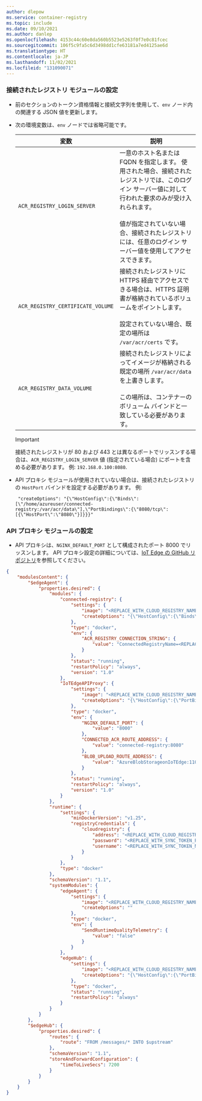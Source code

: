 ```yaml
---
author: dlepow
ms.service: container-registry
ms.topic: include
ms.date: 09/10/2021
ms.author: danlep
ms.openlocfilehash: 4153c44c60e8da560b5523e5263f0f7e0c81fcec
ms.sourcegitcommit: 106f5c9fa5c6d3498dd1cfe63181a7ed4125ae6d
ms.translationtype: HT
ms.contentlocale: ja-JP
ms.lasthandoff: 11/02/2021
ms.locfileid: "131090071"
---
```

### <a name="connected-registry-module-settings"></a>接続されたレジストリ モジュールの設定

* 前のセクションのトークン資格情報と接続文字列を使用して、`env` ノード内の関連する JSON 値を更新します。 
* 次の環境変数は、`env` ノードでは省略可能です。

    |変数  |説明  |
    |---------|---------|
    | `ACR_REGISTRY_LOGIN_SERVER` |  一意のホスト名または FQDN を指定します。 使用された場合、接続されたレジストリでは、このログイン サーバー値に対して行われた要求のみが受け入れられます。 <br/><br/>値が指定されていない場合、接続されたレジストリには、任意のログイン サーバー値を使用してアクセスできます。  |
    |`ACR_REGISTRY_CERTIFICATE_VOLUME`     |   接続されたレジストリに HTTPS 経由でアクセスできる場合は、HTTPS 証明書が格納されているボリュームをポイントします。<br/><br/>設定されていない場合、既定の場所は `/var/acr/certs` です。      |
    |`ACR_REGISTRY_DATA_VOLUME`     |  接続されたレジストリによってイメージが格納される既定の場所 `/var/acr/data` を上書きします。<br/><br/>この場所は、コンテナーのボリューム バインドと一致している必要があります。       |

    > [!IMPORTANT]
    > 接続されたレジストリが 80 および 443 とは異なるポートでリッスンする場合は、`ACR_REGISTRY_LOGIN_SERVER` 値 (指定されている場合) にポートを含める必要があります。 例: `192.168.0.100:8080`.
* API プロキシ モジュールが使用されていない場合は、接続されたレジストリの `HostPort` バインドを設定する必要があります。 例:

    ```azurecli
     "createOptions": "{\"HostConfig\":{\"Binds\":[\"/home/azureuser/connected-registry:/var/acr/data\"],\"PortBindings\":{\"8080/tcp\":[{\"HostPort\":\"8080\"}]}}}"
    ```

### <a name="api-proxy-module-settings"></a>API プロキシ モジュールの設定

* API プロキシは、`NGINX_DEFAULT_PORT` として構成されたポート 8000 でリッスンします。 API プロキシ設定の詳細については、[IoT Edge の GitHub リポジトリ](https://github.com/Azure/iotedge/tree/master/edge-modules/api-proxy-module)を参照してください。 

```json
{
    "modulesContent": {
        "$edgeAgent": {
            "properties.desired": {
                "modules": {
                    "connected-registry": {
                        "settings": {
                            "image": "<REPLACE_WITH_CLOUD_REGISTRY_NAME>.azurecr.io/acr/connected-registry:0.5.0",
                            "createOptions": "{\"HostConfig\":{\"Binds\":[\"/home/azureuser/connected-registry:/var/acr/data\"]}}"
                        },
                        "type": "docker",
                        "env": {
                            "ACR_REGISTRY_CONNECTION_STRING": {
                                "value": "ConnectedRegistryName=<REPLACE_WITH_CONNECTED_REGISTRY_NAME>;SyncTokenName=<REPLACE_WITH_SYNC_TOKEN_NAME>;SyncTokenPassword=REPLACE_WITH_SYNC_TOKEN_PASSWORD;ParentGatewayEndpoint=<REPLACE_WITH_CLOUD_REGISTRY_NAME>.<REPLACE_WITH_CLOUD_REGISTRY_REGION>.data.azurecr.io;ParentEndpointProtocol=https"
                            }
                        },
                        "status": "running",
                        "restartPolicy": "always",
                        "version": "1.0"
                    },
                    "IoTEdgeAPIProxy": {
                        "settings": {
                            "image": "<REPLACE_WITH_CLOUD_REGISTRY_NAME>.azurecr.io/azureiotedge-api-proxy:1.1.2",
                            "createOptions": "{\"HostConfig\":{\"PortBindings\":{\"8000/tcp\":[{\"HostPort\":\"8000\"}]}}}"
                        },
                        "type": "docker",
                        "env": {
                            "NGINX_DEFAULT_PORT": {
                                "value": "8000"
                            },
                            "CONNECTED_ACR_ROUTE_ADDRESS": {
                                "value": "connected-registry:8080"
                            },
                            "BLOB_UPLOAD_ROUTE_ADDRESS": {
                                "value": "AzureBlobStorageonIoTEdge:11002"
                            }
                        },
                        "status": "running",
                        "restartPolicy": "always",
                        "version": "1.0"
                    }
                },
                "runtime": {
                    "settings": {
                        "minDockerVersion": "v1.25",
                        "registryCredentials": {
                            "cloudregistry": {
                                "address": "<REPLACE_WITH_CLOUD_REGISTRY_NAME>.azurecr.io",
                                "password": "<REPLACE_WITH_SYNC_TOKEN_PASSWORD>",
                                "username": "<REPLACE_WITH_SYNC_TOKEN_NAME>"
                            }
                        }
                    },
                    "type": "docker"
                },
                "schemaVersion": "1.1",
                "systemModules": {
                    "edgeAgent": {
                        "settings": {
                            "image": "<REPLACE_WITH_CLOUD_REGISTRY_NAME>.azurecr.io/azureiotedge-agent:1.2.4",
                            "createOptions": ""
                        },
                        "type": "docker",
                        "env": {
                            "SendRuntimeQualityTelemetry": {
                                "value": "false"
                            }
                        }
                    },
                    "edgeHub": {
                        "settings": {
                            "image": "<REPLACE_WITH_CLOUD_REGISTRY_NAME>.azurecr.io/azureiotedge-hub:1.2.4",
                            "createOptions": "{\"HostConfig\":{\"PortBindings\":{\"443/tcp\":[{\"HostPort\":\"443\"}],\"5671/tcp\":[{\"HostPort\":\"5671\"}],\"8883/tcp\":[{\"HostPort\":\"8883\"}]}}}"
                        },
                        "type": "docker",
                        "status": "running",
                        "restartPolicy": "always"
                    }
                }
            }
        },
        "$edgeHub": {
            "properties.desired": {
                "routes": {
                    "route": "FROM /messages/* INTO $upstream"
                },
                "schemaVersion": "1.1",
                "storeAndForwardConfiguration": {
                    "timeToLiveSecs": 7200
                }
            }
        }
    }
}
```
